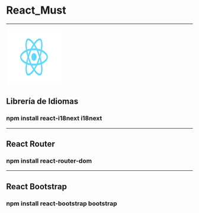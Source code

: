 # React_Must

---

<img src="public-must/react-logo.png" width="150px" height="150px">

## Librería de Idiomas

### npm install react-i18next i18next

---

## React Router

### npm install react-router-dom

---

## React Bootstrap

### npm install react-bootstrap bootstrap
